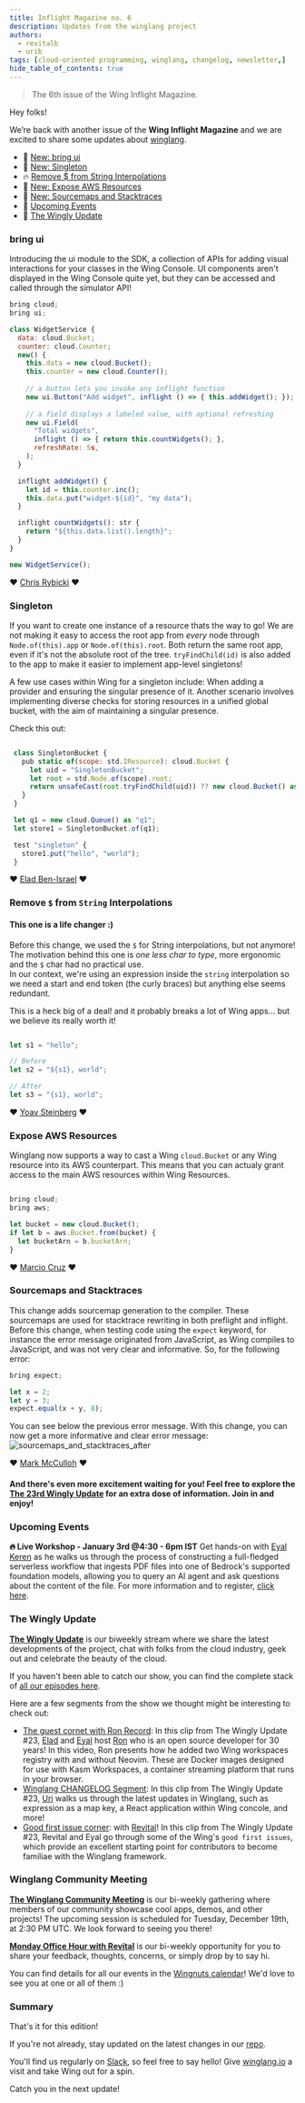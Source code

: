 ```yaml
---
title: Inflight Magazine no. 6
description: Updates from the winglang project
authors: 
  - revitalb
  - urib
tags: [cloud-oriented programming, winglang, changelog, newsletter,]
hide_table_of_contents: true
---
```

> The 6th issue of the Wing Inflight Magazine.
> <!--truncate-->

Hey folks!

We’re back with another issue of the **Wing Inflight Magazine** and we are excited to share some updates about [winglang](https://winglang.io).

- 🚀 [New: bring ui](#bring-ui)
- 🚀 [New: Singleton](#singleton)
- 🔥 [Remove $ from String Interpolations](#remove_dollar_from_string_interpolations)
- 🚀 [New: Expose AWS Resources](#aws-resources)
- 🚀 [New: Sourcemaps and Stacktraces](#sourcemaps-and-stacktraces)
- 📅 [Upcoming Events](#upcoming-events)
- 🎥 [The Wingly Update](#the-wingly-update)

### bring ui

Introducing the ui module to the SDK, a collection of APIs for adding visual interactions for your classes in the Wing Console. UI components aren't displayed in the Wing Console quite yet, but they can be accessed and called through the simulator API!

```js
bring cloud;
bring ui;

class WidgetService {
  data: cloud.Bucket;
  counter: cloud.Counter;
  new() {
    this.data = new cloud.Bucket();
    this.counter = new cloud.Counter();
    
    // a button lets you invoke any inflight function
    new ui.Button("Add widget", inflight () => { this.addWidget(); });
    
    // a field displays a labeled value, with optional refreshing
    new ui.Field(
      "Total widgets",
      inflight () => { return this.countWidgets(); },
      refreshRate: 5s,
    );
  }

  inflight addWidget() {
    let id = this.counter.inc();
    this.data.put("widget-${id}", "my data");
  }

  inflight countWidgets(): str {
    return "${this.data.list().length}";
  }
}

new WidgetService();
```

❤️ [Chris Rybicki](https://github.com/Chriscbr) ❤️

### Singleton

If you want to create one instance of a resource thats the way to go!
We are not making it easy to access the root app from *every* node through `Node.of(this).app` or `Node.of(this).root`. Both return the same root app, even if it's not the absolute root of the tree. `tryFindChild(id)` is also added to the app to make it easier to implement app-level singletons!

A few use cases within Wing for a singleton include: When adding a provider and ensuring the singular presence of it. Another scenario involves implementing diverse checks for storing resources in a unified global bucket, with the aim of maintaining a singular presence.

Check this out:

```js

 class SingletonBucket {
   pub static of(scope: std.IResource): cloud.Bucket {
     let uid = "SingletonBucket";
     let root = std.Node.of(scope).root;
     return unsafeCast(root.tryFindChild(uid)) ?? new cloud.Bucket() as uid in root;
   }
 }

 let q1 = new cloud.Queue() as "q1";
 let store1 = SingletonBucket.of(q1);

 test "singleton" {
   store1.put("hello", "world");
 }
```

❤️ [Elad Ben-Israel](https://github.com/eladb) ❤️


### Remove `$` from `String` Interpolations

#### This one is a life changer :)
Before this change, we used the `$` for String interpolations, but not anymore! 
The motivation behind this one is *one less char to type*, more ergonomic and the `$` char had no practical use.  
In our context, we're using an expression inside the `string` interpolation so we need a start and end token (the curly braces) but anything else seems redundant.

This is a heck big of a deal! and it probably breaks a lot of Wing apps... but we believe its really worth it!

```js

let s1 = "hello";

// Before
let s2 = "${s1}, world";

// After
let s3 = "{s1}, world";

```

❤️ [Yoav Steinberg](https://github.com/yoav-steinberg) ❤️


### Expose AWS Resources

Winglang now supports a way to cast a Wing `cloud.Bucket` or any Wing resource into its AWS counterpart. This means that you can actualy grant access to the main AWS resources within Wing Resources.

```js

bring cloud;
bring aws;

let bucket = new cloud.Bucket();
if let b = aws.Bucket.from(bucket) {
  let bucketArn = b.bucketArn;
}

```

❤️ [Marcio Cruz](https://github.com/marciocadev) ❤️


### Sourcemaps and Stacktraces

This change adds sourcemap generation to the compiler. These sourcemaps are used for stacktrace rewriting in both preflight and inflight. 
Before this change, when testing code using the `expect` keyword, for instance the error message originated from JavaScript, as Wing compiles to JavaScript, and was not very clear and informative.
So, for the following error:

```js
bring expect;

let x = 2;
let y = 3;
expect.equal(x + y, 8);
```

You can see below the previous error message. With this change, you can now get a more informative and clear error message:
![sourcemaps_and_stacktraces_after](./assets/2023-11-27-magazine-006/wing_sourcemaps_stacktraces_after.png)

❤️ [Mark McCulloh](https://github.com/MarkMcCulloh) ❤️

#### And there's even more excitement waiting for you! Feel free to explore the [The 23rd Wingly Update](https://www.twitch.tv/winglangio) for an extra dose of information. Join in and enjoy!

### Upcoming Events

**🔥 Live Workshop - January 3rd @4:30 - 6pm IST**
Get hands-on with [Eyal Keren](https://github.com/ekeren) as he walks us through the process of constructing a full-fledged serverless workflow that ingests PDF files into one of Bedrock's supported foundation models, allowing you to query an AI agent and ask questions about the content of the file.
For more information and to register, [click here](https://www.eventbrite.com/e/amazon-bedrock-winglang-tickets-769562721817?aff=oddtdtcreator).

### The Wingly Update

**[The Wingly Update](https://www.twitch.tv/winglangio)** is our biweekly stream where we share the latest developments of the project, chat with folks from the cloud industry, geek out and celebrate the beauty of the cloud.

If you haven't been able to catch our show, you can find the complete stack of [all our episodes here](https://youtube.com/playlist?list=PL-P8v-FRassZBWsNoSafL_ReO0JO0xJVm&si=trffVrtGGMUZ-SKb). 

Here are a few segments from the show we thought might be interesting to check out:

- [The guest cornet with Ron Record](https://www.youtube.com/watch?v=i2ge8MNulqI): In this clip from The Wingly Update #23, [Elad](https://github.com/eladb) and [Eyal](https://github.com/ekeren) host [Ron](https://twitter.com/ronrecord) who is an open source developer for 30 years! In this video, Ron presents how he added two Wing workspaces registry with and without Neovim. These are Docker images designed for use with Kasm Workspaces, a container streaming platform that runs in your browser. 
- [Winglang CHANGELOG Segment](https://www.youtube.com/watch?v=XA1jtNaJBrc): In this clip from The Wingly Update #23, [Uri](https://github.com/staycoolcall911) walks us through the latest updates in Winglang, such as expression as a map key, a React application within Wing concole, and more!
- [Good first issue corner](https://www.youtube.com/watch?v=pS5BK18_7ys&t=1s): with [Revital](https://github.com/revitalbarletz)! In this clip from The Wingly Update #23, Revital and Eyal go through some of the Wing's `good first issues`, which provide an excellent starting point for contributors to become familiae with the Winglang framework.

### Winglang Community Meeting

**[The Winglang Community Meeting](https://meet.google.com/kcz-djtv-gvb?authuser=0&hs=122)** is our bi-weekly gathering where members of our community showcase cool apps, demos, and other projects! The upcoming session is scheduled for Tuesday, December 19th, at 2:30 PM UTC. We look forward to seeing you there!

**[Monday Office Hour with Revital](https://meet.google.com/spv-poiz-hpv)** is our bi-weekly opportunity for you to share your feedback, thoughts, concerns, or simply drop by to say hi.

You can find details for all our events in the [Wingnuts calendar](https://calendar.google.com/calendar/u/0?cid=Y18wZTljMGRkZjRiM2IyNzdmMmFlZTMzZjI2NDljYzNlMDAzMGE2OTI1NmRiNjQyNTk0YTc3YmFkZDhjNjc4YzQ4QGdyb3VwLmNhbGVuZGFyLmdvb2dsZS5jb20)!
We'd love to see you at one or all of them :)

### Summary

That's it for this edition!

If you're not already, stay updated on the latest changes in our [repo](https://github.com/winglang/wing).

You'll find us regularly on [Slack](join.slack.com/t/winglang/shared_invite/zt-23emj8uue-ZF4ijRNtdDOLO5F7iIz~NA), so feel free to say hello! Give [winglang.io](https://winglang.io) a visit and take Wing out for a spin.

Catch you in the next update! 
